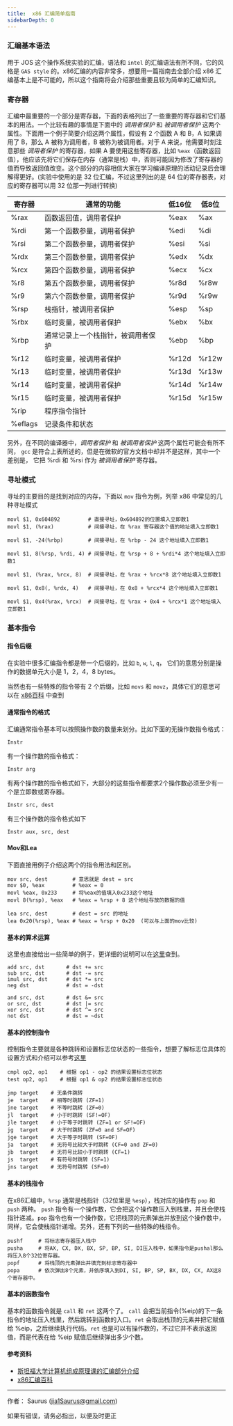 ```yaml
---
title:  x86 汇编简单指南
sidebarDepth: 0
---
```


### 汇编基本语法

用于 JOS 这个操作系统实验的汇编，语法和 `intel` 的汇编语法有所不同，它的风格是 `GAS style` 的。x86汇编的内容非常多，想要用一篇指南去全部介绍 x86 汇编基本上是不可能的，所以这个指南将会介绍那些重要且较为简单的汇编知识。

### 寄存器

汇编中最重要的一个部分是寄存器，下面的表格列出了一些重要的寄存器和它们基本的用法。一个比较有趣的事情是下面中的 *调用者保护* 和 *被调用者保护* 这两个属性。下面用一个例子简要介绍这两个属性，假设有 2 个函数 A 和 B，A 如果调用了 B，那么 A 被称为调用者，B 被称为被调用者。对于 A 来说，他需要时刻注意那些 *调用者保护* 的寄存器，如果 A 要使用这些寄存器，比如 `%eax`（函数返回值），他应该先将它们保存在内存（通常是栈）中，否则可能因为修改了寄存器的值而导致返回值改变。这个部分的内容相信大家在学习编译原理的活动记录后会理解得更好。(实验中使用的是 32 位汇编，不过这里列出的是 64 位的寄存器表，对应的寄存器可以用 32 位那一列进行转换)

| 寄存器 | 通常的功能 | 低16位 | 低8位 |
| ------ | ------ | ------ | ------ |
| %rax | 函数返回值，调用者保护 | %eax | %ax |
| %rdi | 第一个函数参量，调用者保护 | %edi | %di |
| %rsi | 第二个函数参量，调用者保护 | %esi | %si |
| %rdx | 第三个函数参量，调用者保护 | %edx | %dx |
| %rcx | 第四个函数参量，调用者保护 | %ecx | %cx |
| %r8 | 第五个函数参量，调用者保护 | %r8d | %r8w |
| %r9 | 第六个函数参量，调用者保护 | %r9d | %r9w |
| %rsp | 栈指针，被调用者保护 | %esp | %sp |
| %rbx | 临时变量，被调用者保护 | %ebx | %bx |
| %rbp | 通常记录上一个栈指针，被调用者保护 | %ebp | %bp |
| %r12 | 临时变量，被调用者保护 | %r12d | %r12w |
| %r13 | 临时变量，被调用者保护 | %r13d | %r13w |
| %r14 | 临时变量，被调用者保护 | %r14d | %r14w |
| %r15 | 临时变量，被调用者保护 | %r15d | %r15w |
| %rip | 程序指令指针      
| %eflags | 记录条件和状态  

另外，在不同的编译器中，*调用者保护* 和 *被调用者保护* 这两个属性可能会有所不同， `gcc` 是符合上表所述的，但是在微软的官方文档中却并不是这样，其中一个差别是， 它把 %rdi 和 %rsi 作为 *被调用者保护* 寄存器。

### 寻址模式

寻址的主要目的是找到对应的内存，下面以 `mov` 指令为例，列举 x86 中常见的几种寻址模式

```
movl $1, 0x604892         # 直接寻址，0x604892的位置填入立即数1
movl $1, (%rax)           # 间接寻址，在 %rax 寄存器这个值的地址填入立即数1

movl $1, -24(%rbp)        # 间接寻址，在 %rbp - 24 这个地址填入立即数1

movl $1, 8(%rsp, %rdi, 4) # 间接寻址，在 %rsp + 8 + %rdi*4 这个地址填入立即数1

movl $1, (%rax, %rcx, 8)  # 间接寻址，在 %rax + %rcx*8 这个地址填入立即数1

movl $1, 0x8(, %rdx, 4)   # 间接寻址，在 0x8 + %rcx*4 这个地址填入立即数1

movl $1, 0x4(%rax, %rcx)  # 间接寻址，在 %rax + 0x4 + %rcx*1 这个地址填入立即数1
```

### 基本指令

#### 指令后缀

在实验中很多汇编指令都是带一个后缀的，比如 `b`, `w`, `l`, `q`， 它们的意思分别是操作的数据单元大小是 1，2，4，8 bytes。

当然也有一些特殊的指令带有 2 个后缀，比如 `movs` 和 `movz`，具体它们的意思可以在 [x86百科](https://en.wikibooks.org/wiki/X86_Assembly/Data_Transfer) 中查到

#### 通常指令的格式

汇编通常指令基本可以按照操作数的数量来划分。比如下面的无操作数指令格式：

```
Instr
```

有一个操作数的指令格式：

```
Instr arg
```

有两个操作数的指令格式如下，大部分的这些指令都要求2个操作数必须至少有一个是立即数或寄存器。

```
Instr src, dest
```

有三个操作数的指令格式如下

```
Instr aux, src, dest
```

#### Mov和Lea

下面直接用例子介绍这两个的指令用法和区别。

```
mov src, dest        # 意思就是 dest = src
mov $0, %eax         # %eax = 0
movl %eax, 0x233     # 将%eax的值填入0x233这个地址
movl 8(%rsp), %eax   # %eax = %rsp + 8 这个地址存放的数据的值

lea src, dest        # dest = src 的地址
lea 0x20(%rsp), %eax # %eax = %rsp + 0x20  (可以与上面的mov比较)
```

#### 基本的算术运算

这里也直接给出一些简单的例子，更详细的说明可以在[这里](https://en.wikibooks.org/wiki/X86_Assembly/Arithmetic)查到。

```
add src, dst       # dst += src
sub src, dst       # dst -= src
imul src, dst      # dst *= src
neg dst            # dst = -dst

and src, dst       # dst &= src
or src, dst        # dst |= src
xor src, dst       # dst ^= src
not dst            # dst = ~dst
```

#### 基本的控制指令

控制指令主要就是各种跳转和设置标志位状态的一些指令，想要了解标志位具体的设置方式和介绍可以参考[这里](https://en.wikibooks.org/wiki/X86_Assembly/Control_Flow)

```
cmpl op2, op1    # 根据 op1 - op2 的结果设置标志位状态
test op2, op1    # 根据 op1 & op2 的结果设置标志位状态

jmp target    # 无条件跳转
je  target    # 相等时跳转 (ZF=1)
jne target    # 不等时跳转 (ZF=0)
jl  target    # 小于时跳转 (SF!=OF)
jle target    # 小于等于时跳转 (ZF=1 or SF!=OF)
jg  target    # 大于时跳转 (ZF=0 and SF=OF)
jge target    # 大于等于时跳转 (SF=OF)
ja  target    # 无符号比较大于时跳转 (CF=0 and ZF=0)
jb  target    # 无符号比较小于时跳转 (CF=1)
js  target    # 有符号时跳转 (SF=1)
jns target    # 无符号时跳转 (SF=0)
```

#### 基本的栈指令

在x86汇编中，`%rsp` 通常是栈指针（32位里是 `%esp`），栈对应的操作有 `pop` 和 `push` 两种。 `push` 指令有一个操作数，它会把这个操作数压入到栈里，并且会使栈指针递减。`pop` 指令也有一个操作数，它把栈顶的元素弹出并放到这个操作数中，同样，它会使栈指针递增。另外，还有下列的一些特殊的栈指令。

```
pushf     # 将标志寄存器压入栈中
pusha     # 将AX, CX, DX, BX, SP, BP, SI, DI压入栈中，如果指令是pushal那么将压入8个32位寄存器。
popf      # 将栈顶的元素弹出并填充到标志寄存器中
popa      # 依次弹出8个元素，并依序填入到DI, SI, BP, SP, BX, DX, CX, AX这8个寄存器中。
```

#### 基本的函数指令

基本的函数指令就是 `call` 和 `ret` 这两个了。 `call` 会把当前指令(%eip)的下一条指令的地址压入栈里，然后跳转到函数的入口。`ret` 会取出栈顶的元素并把它赋值给 %eip，之后继续执行代码。`ret` 也是可以有操作数的，不过它并不表示返回值，而是代表在给 %eip 赋值后继续弹出多少个数。

#### 参考资料

* [斯坦福大学计算机组成原理课的汇编部分介绍](https://web.stanford.edu/class/cs107/guide/x86-64.html)
* [x86汇编百科](https://en.wikibooks.org/wiki/X86_Assembly)

---

作者： Saurus (jia1Saurus@gmail.com)

如果有错误，请务必指出，以便及时更正
